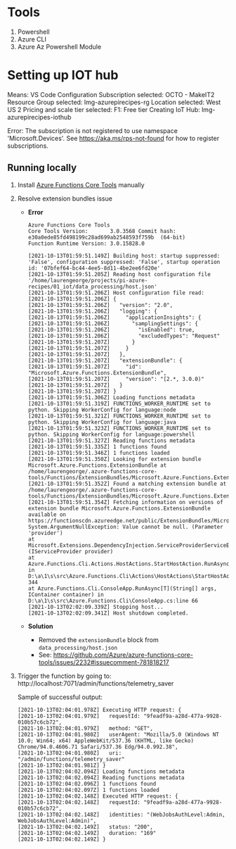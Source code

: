 # Tools
1. Powershell
2. Azure CLI
3. Azure Az Powershell Module

# Setting up IOT hub
Means: VS Code
Configuration
    Subscription selected: OCTO - MakeIT2
    Resource Group selected: lmg-azurepirecipes-rg
    Location selected: West US 2
    Pricing and scale tier selected: F1: Free tier
    Creating IoT Hub: lmg-azurepirecipes-iothub

Error: 
    The subscription is not registered to use namespace 'Microsoft.Devices'. See https://aka.ms/rps-not-found for how to register subscriptions.

## Running locally

1. Install [Azure Functions Core Tools] manually
2. Resolve extension bundles issue
    
    - **Error**
        ```log
        Azure Functions Core Tools
        Core Tools Version:       3.0.3568 Commit hash: e30a0ede85fd498199c28ad699ab2548593f759b  (64-bit)
        Function Runtime Version: 3.0.15828.0

        [2021-10-13T01:59:51.149Z] Building host: startup suppressed: 'False', configuration suppressed: 'False', startup operation id: '07bfef64-bc44-4ee5-8d11-4be2ee6fd20e'
        [2021-10-13T01:59:51.205Z] Reading host configuration file '/home/laurengeorge/projects/pi-azure-recipes/01_iot/data_processing/host.json'
        [2021-10-13T01:59:51.206Z] Host configuration file read:
        [2021-10-13T01:59:51.206Z] {
        [2021-10-13T01:59:51.206Z]   "version": "2.0",
        [2021-10-13T01:59:51.206Z]   "logging": {
        [2021-10-13T01:59:51.206Z]     "applicationInsights": {
        [2021-10-13T01:59:51.206Z]       "samplingSettings": {
        [2021-10-13T01:59:51.206Z]         "isEnabled": true,
        [2021-10-13T01:59:51.206Z]         "excludedTypes": "Request"
        [2021-10-13T01:59:51.207Z]       }
        [2021-10-13T01:59:51.207Z]     }
        [2021-10-13T01:59:51.207Z]   },
        [2021-10-13T01:59:51.207Z]   "extensionBundle": {
        [2021-10-13T01:59:51.207Z]     "id": "Microsoft.Azure.Functions.ExtensionBundle",
        [2021-10-13T01:59:51.207Z]     "version": "[2.*, 3.0.0)"
        [2021-10-13T01:59:51.207Z]   }
        [2021-10-13T01:59:51.207Z] }
        [2021-10-13T01:59:51.306Z] Loading functions metadata
        [2021-10-13T01:59:51.319Z] FUNCTIONS_WORKER_RUNTIME set to python. Skipping WorkerConfig for language:node
        [2021-10-13T01:59:51.321Z] FUNCTIONS_WORKER_RUNTIME set to python. Skipping WorkerConfig for language:java
        [2021-10-13T01:59:51.323Z] FUNCTIONS_WORKER_RUNTIME set to python. Skipping WorkerConfig for language:powershell
        [2021-10-13T01:59:51.327Z] Reading functions metadata
        [2021-10-13T01:59:51.335Z] 1 functions found
        [2021-10-13T01:59:51.346Z] 1 functions loaded
        [2021-10-13T01:59:51.350Z] Looking for extension bundle Microsoft.Azure.Functions.ExtensionBundle at /home/laurengeorge/.azure-functions-core-tools/Functions/ExtensionBundles/Microsoft.Azure.Functions.ExtensionBundle
        [2021-10-13T01:59:51.352Z] Found a matching extension bundle at /home/laurengeorge/.azure-functions-core-tools/Functions/ExtensionBundles/Microsoft.Azure.Functions.ExtensionBundle/2.6.1
        [2021-10-13T01:59:51.354Z] Fetching information on versions of extension bundle Microsoft.Azure.Functions.ExtensionBundle available on https://functionscdn.azureedge.net/public/ExtensionBundles/Microsoft.Azure.Functions.ExtensionBundle/index.json
        System.ArgumentNullException: Value cannot be null. (Parameter 'provider')
        at Microsoft.Extensions.DependencyInjection.ServiceProviderServiceExtensions.GetRequiredService[T](IServiceProvider provider)
        at Azure.Functions.Cli.Actions.HostActions.StartHostAction.RunAsync() in D:\a\1\s\src\Azure.Functions.Cli\Actions\HostActions\StartHostAction.cs:line 344
        at Azure.Functions.Cli.ConsoleApp.RunAsync[T](String[] args, IContainer container) in D:\a\1\s\src\Azure.Functions.Cli\ConsoleApp.cs:line 66
        [2021-10-13T02:02:09.339Z] Stopping host...
        [2021-10-13T02:02:09.341Z] Host shutdown completed.
        ```

    - **Solution**
        - Removed the `extensionBundle` block from `data_processing/host.json`
        - See: https://github.com/Azure/azure-functions-core-tools/issues/2232#issuecomment-781818217

3. Trigger the function by going to: http://localhost:7071/admin/functions/telemetry_saver
    
    Sample of successful output:

    ```log
    [2021-10-13T02:04:01.978Z] Executing HTTP request: {
    [2021-10-13T02:04:01.979Z]   requestId: "9feadf9a-a28d-477a-9928-010b57c6cb72",
    [2021-10-13T02:04:01.979Z]   method: "GET",
    [2021-10-13T02:04:01.980Z]   userAgent: "Mozilla/5.0 (Windows NT 10.0; Win64; x64) AppleWebKit/537.36 (KHTML, like Gecko) Chrome/94.0.4606.71 Safari/537.36 Edg/94.0.992.38",
    [2021-10-13T02:04:01.980Z]   uri: "/admin/functions/telemetry_saver"
    [2021-10-13T02:04:01.981Z] }
    [2021-10-13T02:04:02.094Z] Loading functions metadata
    [2021-10-13T02:04:02.094Z] Reading functions metadata
    [2021-10-13T02:04:02.096Z] 1 functions found
    [2021-10-13T02:04:02.097Z] 1 functions loaded
    [2021-10-13T02:04:02.148Z] Executed HTTP request: {
    [2021-10-13T02:04:02.148Z]   requestId: "9feadf9a-a28d-477a-9928-010b57c6cb72",
    [2021-10-13T02:04:02.148Z]   identities: "(WebJobsAuthLevel:Admin, WebJobsAuthLevel:Admin)",
    [2021-10-13T02:04:02.149Z]   status: "200",
    [2021-10-13T02:04:02.149Z]   duration: "169"
    [2021-10-13T02:04:02.149Z] }
    ```

<!-- References -->
[Azure CLI]: https://docs.microsoft.com/en-us/cli/azure/install-azure-cli
[Azure Functions Core Tools]: https://docs.microsoft.com/en-us/azure/azure-functions/functions-run-local?tabs=v3%2Clinux%2Cpython%2Cazurecli%2Cbash%2Ckeda#install-the-azure-functions-core-tools
[Powershell]: https://docs.microsoft.com/en-us/powershell/scripting/install/installing-powershell
